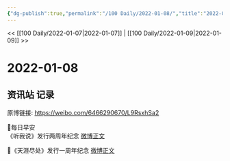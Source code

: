 ```yaml
---
{"dg-publish":true,"permalink":"/100 Daily/2022-01-08/","title":"2022-01-08","created":"2022-12-22T16:43:14.000+08:00","updated":"2023-01-09T17:24:42.096+08:00"}
---
```



<< [[100 Daily/2022-01-07\|2022-01-07]] | [[100 Daily/2022-01-09\|2022-01-09]] >>

# 2022-01-08

## 资讯站 记录

原博链接: https://weibo.com/6466290670/L9RsxhSa2

🌟每日早安  
《听我说》发行两周年纪念 [微博正文](https://weibo.com/detail/4723289961796638)

🌟《天涯尽处》发行一周年纪念 [微博正文](https://weibo.com/detail/4723331439265972)
